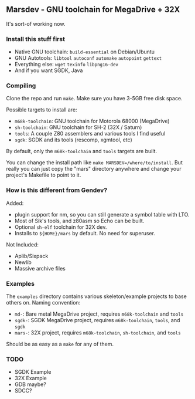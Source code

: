 ## Marsdev - GNU toolchain for MegaDrive + 32X 

It's sort-of working now.


### Install this stuff first

 * Native GNU toolchain: `build-essential` on Debian/Ubuntu
 * GNU Autotools: `libtool` `autoconf` `automake` `autopoint` `gettext`
 * Everything else: `wget` `texinfo` `libpng16-dev`
 * And if you want SGDK, Java


### Compiling

Clone the repo and run `make`. Make sure you have 3-5GB free disk space.

Possible targets to install are:
 * `m68k-toolchain`: GNU toolchain for Motorola 68000 (MegaDrive)
 * `sh-toolchain`: GNU toolchain for SH-2 (32X / Saturn)
 * `tools`: A couple Z80 assemblers and various tools I find useful
 * `sgdk`: SGDK and its tools (rescomp, xgmtool, etc)

By default, only the `m68k-toolchain` and `tools` targets are built.

You can change the install path like `make MARSDEV=/where/to/install`. 
But really you can just copy the "mars" directory anywhere and change 
your project's Makefile to point to it.


### How is this different from Gendev?

Added:
 * plugin support for nm, so you can still generate a symbol table with LTO.
 * Most of Sik's tools, and z80asm so Echo can be built.
 * Optional `sh-elf` toolchain for 32X dev.
 * Installs to `${HOME}/mars` by default. No need for superuser.

Not Included:
 * Aplib/Sixpack
 * Newlib
 * Massive archive files


### Examples

The `examples` directory contains various skeleton/example projects to base others on.
Naming convention:
 * `md-`: Bare metal MegaDrive project, requires `m68k-toolchain` and `tools`
 * `sgdk-`: SGDK MegaDrive project, requires `m68k-toolchain`, `tools`, and `sgdk`
 * `mars-`: 32X project, requires `m68k-toolchain`, `sh-toolchain`, and `tools`

Should be as easy as a `make` for any of them.


### TODO

 * SGDK Example
 * 32X Example
 * GDB maybe?
 * SDCC?
